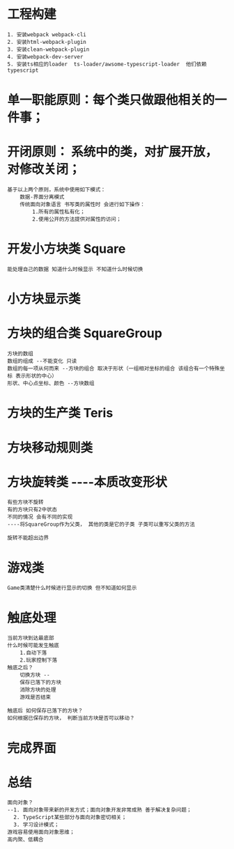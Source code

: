 # 工程构建
    1. 安装webpack webpack-cli
    2. 安装html-webpack-plugin
    3. 安装clean-webpack-plugin
    4. 安装webpack-dev-server
    5. 安装ts相应的loader  ts-loader/awsome-typescript-loader  他们依赖typescript

# 单一职能原则：每个类只做跟他相关的一件事；
# 开闭原则： 系统中的类，对扩展开放，对修改关闭；
    基于以上两个原则，系统中使用如下模式：
        数据-界面分离模式
        传统面向对象语言 书写类的属性时 会进行如下操作：
            1.所有的属性私有化；
            2.使用公开的方法提供对属性的访问；

# 开发小方块类 Square
    能处理自己的数据 知道什么时候显示 不知道什么时候切换

# 小方块显示类

# 方块的组合类 SquareGroup
    方块的数组
    数组的组成 --不能变化 只读
    数组的每一项从何而来 --方块的组合 取决于形状（一组相对坐标的组合 该组合有一个特殊坐标 表示形状的中心）
    形状、中心点坐标、颜色 --方块数组


# 方块的生产类 Teris

# 方块移动规则类

# 方块旋转类  ----本质改变形状
    有些方块不旋转
    有的方块只有2中状态
    不同的情况 会有不同的实现
    ----将SquareGroup作为父类， 其他的类是它的子类 子类可以重写父类的方法

    旋转不能超出边界

# 游戏类
    Game类清楚什么时候进行显示的切换 但不知道如何显示

# 触底处理
    当前方块到达最底部
    什么时候可能发生触底
        1.自动下落
        2.玩家控制下落
    触底之后？
        切换方块 --
        保存已落下的方块
        消除方块的处理
        游戏是否结束
        
    触底后 如何保存已落下的方块？
    如何根据已保存的方块， 判断当前方块是否可以移动？

# 完成界面

# 总结
    面向对象？
    --1. 面向对象带来新的开发方式；面向对象开发非常成熟 善于解决复杂问题；
      2. TypeScript某些部分与面向对象密切相关；
      3. 学习设计模式；
    游戏容易使用面向对象思维；
    高内聚、低耦合
    
